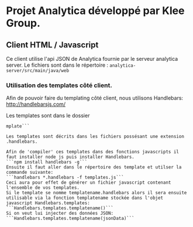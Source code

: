 # Projet Analytica développé par Klee Group.

## Client HTML / Javascript 
Ce client utilise l'api JSON de Analytica fournie par le serveur analytica server.
Le fichiers sont dans le répertoire :
```analytica-server/src/main/java/web```

### Utilisation des templates côté client.

Afin de pouvoir faire du templating côté client, nous utilisons Handlebars: http://handlebarsjs.com/

Les templates sont dans le dossier 
```analytica-server/src/main/java/web/app/scripts/te
mplate```

Les templates sont décrits dans les fichiers possésant une extension .handlebars.

Afin de 'compiler' ces templates dans des fonctions javascripts il faut installer node js puis installer Handlebars.
```npm install handlebars -g```
Ensuite il faut aller dans le répertoire des template et utilser la commande suivante:
```handlebars *.handlebars -f templates.js```
Ceci aura pour effet de générer un fichier javascript contenant l'ensemble de vos templates.
Si le template se nomme templatename.handlebars alors il sera ensuite utilisable via la fonction templatename stockée dans l'objet javascript Handlebars.templates:
```Handlebars.templates.templatename()```
Si on veut lui injecter des données JSON: 
```Handlebars.templates.templatename(jsonData)```